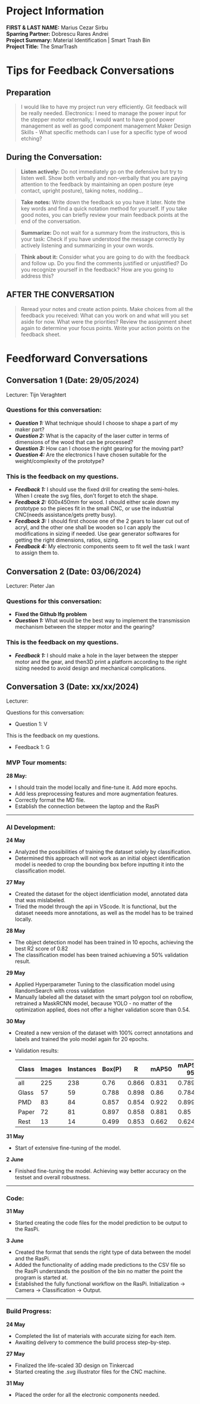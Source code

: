 # Project Information

**FIRST & LAST NAME:** Marius Cezar Sirbu  
**Sparring Partner:** Dobrescu Rares Andrei  
**Project Summary:** Material Identification | Smart Trash Bin  
**Project Title:** The SmarTrash

# Tips for Feedback Conversations

## Preparation

> I would like to have my project run very efficiently. Git feedback will be really needed.
> Electronics: I need to manage the power input for the stepper motor externally, I would want to have good power management as well as good component management
> Maker Design Skills - What specific methods can I use for a specific type of wood etching?

## During the Conversation:

> **Listen actively:** Do not immediately go on the defensive but try to listen well. Show both verbally and non-verbally that you are paying attention to the feedback by maintaining an open posture (eye contact, upright posture), taking notes, nodding...

> **Take notes:** Write down the feedback so you have it later. Note the key words and find a quick notation method for yourself. If you take good notes, you can briefly review your main feedback points at the end of the conversation.

> **Summarize:** Do not wait for a summary from the instructors, this is your task: Check if you have understood the message correctly by actively listening and summarizing in your own words.

> **Think about it:** Consider what you are going to do with the feedback and follow up. Do you find the comments justified or unjustified? Do you recognize yourself in the feedback? How are you going to address this?

## AFTER THE CONVERSATION

> Reread your notes and create action points. Make choices from all the feedback you received: What can you work on and what will you set aside for now. What were the priorities? Review the assignment sheet again to determine your focus points. Write your action points on the feedback sheet.

# Feedforward Conversations

## Conversation 1 (Date: 29/05/2024)

Lecturer: Tijn Veraghtert

### Questions for this conversation: 

- ***Question 1:*** What technique should I choose to shape a part of my maker part?
- ***Question 2:*** What is  the capacity of the laser cutter in terms of dimensions of the wood that can be processed?
- ***Question 3:*** How can I choose the right gearing for the moving part?
- ***Question 4:*** Are the electronics I have chosen suitable for the weight/complexity of the prototype?

### This is the feedback on my questions.

- ***Feedback 1:*** I should use the fixed drill for creating the semi-holes. When I create the svg files, don't forget to etch the shape.
- ***Feedback 2:*** 600x450mm for wood. I should either scale down my prototype so the pieces fit in the small CNC, or use the industrial CNC(needs assistance/gets pretty busy).
- ***Feedback 3:*** I should first choose one of the 2 gears to laser cut out of acryl, and the other one shall be wooden so I can apply the modifications in sizing if needed. Use gear generator softwares for getting the right dimensions, ratios, sizing.
- ***Feedback 4:*** My electronic components seem to fit well the task I want to assign them to.

## Conversation 2 (Date: 03/06/2024)

Lecturer: Pieter Jan

### Questions for this conversation:
- **Fixed the Github lfg problem**
- ***Question 1:*** What would be the best way to implement the transmission mechanism between the stepper motor and the gearing?

### This is the feedback on my questions.

- ***Feedback 1:*** I should make a hole in the layer between the stepper motor and the gear, and then3D print a platform according to the right sizing needed to avoid design and mechanical complications.

## Conversation 3 (Date: xx/xx/2024)

Lecturer:

Questions for this conversation:

- Question 1: V

This is the feedback on my questions.

- Feedback 1: G


### MVP Tour moments:

**28 May:**

- I should train the model locally and fine-tune it. Add more epochs.
- Add less preprocessing features and more augmentation features.
- Correctly format the MD file.
- Establish the connection between the laptop and the RasPi


---

### AI Development:

**24 May**  
- Analyzed the possibilities of training the dataset solely by classification.  
- Determined this approach will not work as an initial object identification model is needed to crop the bounding box before inputting it into the classification model.

**27 May**  
- Created the dataset for the object identficiation model, annotated data that was mislabeled.  
- Tried the model through the api in VScode. It is functional, but the dataset neeeds more annotations, as well as the model has to be trained locally.

**28 May**  
- The object detection model has been trained in 10 epochs, achieving the best R2 score of 0.82
- The classification model has been trained achiueving a 50% validation result.

**29 May**
- Applied Hyperparameter Tuning to the classification model using RandomSearch with cross validation
- Manually labeled all the dataset with the smart polygon tool on roboflow, retrained a MaskRCNN model, because YOLO - no matter of the optimization applied, does not offer a higher validation score than 0.54.

**30 May**

- Created a new version of the dataset with 100% correct annotations and labels and trained the yolo model again for 20 epochs.

- Validation results:

    | Class | Images | Instances | Box(P) |   R   | mAP50 | mAP50-95 |
    |-------|--------|-----------|--------|-------|-------|----------|
    | all   | 225    | 238       | 0.76   | 0.866 | 0.831 | 0.789    |
    | Glass | 57     | 59        | 0.788  | 0.898 | 0.86  | 0.784    |
    | PMD   | 83     | 84        | 0.857  | 0.854 | 0.922 | 0.899    |
    | Paper | 72     | 81        | 0.897  | 0.858 | 0.881 | 0.85     |
    | Rest  | 13     | 14        | 0.499  | 0.853 | 0.662 | 0.624    |

  
**31 May**
  - Start of extensive fine-tuning of the model.

 **2 June**
  - Finished fine-tuning the model. Achieving way better accuracy on the testset and overall robustness.
    
---
### Code:

**31 May**

- Started creating the code files for the model prediction to be output to the RasPi.

**3 June**

- Created the format that sends the right type of data between the model and the RasPi.
- Added the functionality of adding made predictions to the CSV file so the RasPi understands the position of the bin no matter the point the program is started at.
- Established the fully functional workflow on the RasPi. Initialization -> Camera -> Classification -> Output.

___
### Build Progress:

**24 May**  
- Completed the list of materials with accurate sizing for each item.  
- Awaiting delivery to commence the build process step-by-step.

**27 May**
- Finalized the life-scaled 3D design on Tinkercad
- Started creating the .svg illustrator files for the CNC machine.

**31 May**
- Placed the order for all the electronic components needed.
